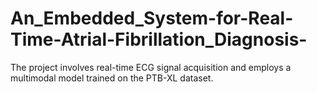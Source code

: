 # An_Embedded_System-for-Real-Time-Atrial-Fibrillation_Diagnosis-
The project involves real-time ECG signal acquisition and employs a multimodal model trained on the PTB-XL dataset. 
